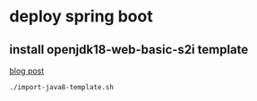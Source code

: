 # deploy spring boot

## install openjdk18-web-basic-s2i template
[blog post](https://medium.com/@pablo127/deploy-spring-boot-application-to-openshift-3-next-gen-2b311f55f0c5)
```bash
./import-java8-template.sh
```
